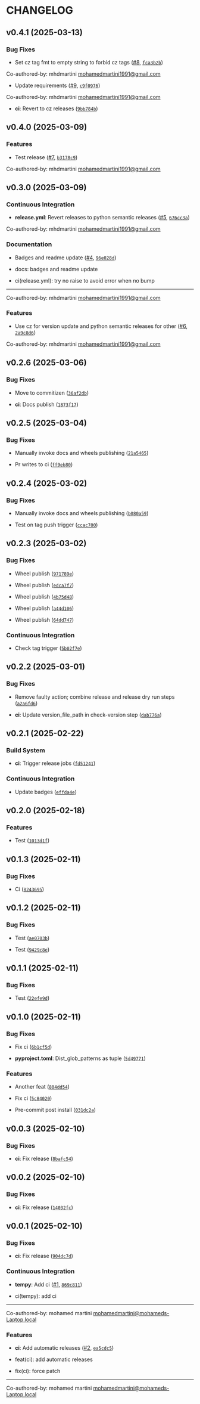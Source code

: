 # CHANGELOG


## v0.4.1 (2025-03-13)

### Bug Fixes

- Set cz tag fmt to empty string to forbid cz tags
  ([#8](https://github.com/MhdMartini/cicd-tempy/pull/8),
  [`fca3b2b`](https://github.com/MhdMartini/cicd-tempy/commit/fca3b2b65fb35f8d85ecc492391df3a5826e9b99))

Co-authored-by: mhdmartini <mohamedmartini1991@gmail.com>

- Update requirements ([#9](https://github.com/MhdMartini/cicd-tempy/pull/9),
  [`c9f0976`](https://github.com/MhdMartini/cicd-tempy/commit/c9f0976f5e5f8d6b6bc91e9153c1694f41637271))

Co-authored-by: mhdmartini <mohamedmartini1991@gmail.com>

- **ci**: Revert to cz releases
  ([`9bb784b`](https://github.com/MhdMartini/cicd-tempy/commit/9bb784b647dff7f6dd86d1c8404a34076ded7358))


## v0.4.0 (2025-03-09)

### Features

- Test release ([#7](https://github.com/MhdMartini/cicd-tempy/pull/7),
  [`b3178c9`](https://github.com/MhdMartini/cicd-tempy/commit/b3178c953e723baaac0ef2f06a3c444d8ab2c363))

Co-authored-by: mhdmartini <mohamedmartini1991@gmail.com>


## v0.3.0 (2025-03-09)

### Continuous Integration

- **release.yml**: Revert releases to python semantic releases
  ([#5](https://github.com/MhdMartini/cicd-tempy/pull/5),
  [`676cc3a`](https://github.com/MhdMartini/cicd-tempy/commit/676cc3ad73a2cc69166918baad375bbebabb643d))

Co-authored-by: mhdmartini <mohamedmartini1991@gmail.com>

### Documentation

- Badges and readme update ([#4](https://github.com/MhdMartini/cicd-tempy/pull/4),
  [`96e028d`](https://github.com/MhdMartini/cicd-tempy/commit/96e028dcc600bd295fff4ff869e3a261b598419f))

* docs: badges and readme update

* ci(release.yml): try no raise to avoid error when no bump

---------

Co-authored-by: mhdmartini <mohamedmartini1991@gmail.com>

### Features

- Use cz for version update and python semantic releases for other
  ([#6](https://github.com/MhdMartini/cicd-tempy/pull/6),
  [`2a9c8d6`](https://github.com/MhdMartini/cicd-tempy/commit/2a9c8d602ab2b8524bf204f1ecceff02ba0eddc8))

Co-authored-by: mhdmartini <mohamedmartini1991@gmail.com>


## v0.2.6 (2025-03-06)

### Bug Fixes

- Move to commitizen
  ([`36af2db`](https://github.com/MhdMartini/cicd-tempy/commit/36af2db38cf4a542adf9498ee65717a2142a5ab7))

- **ci**: Docs publish
  ([`1873f17`](https://github.com/MhdMartini/cicd-tempy/commit/1873f179470fd1d85ca86addec1436e390e0386e))


## v0.2.5 (2025-03-04)

### Bug Fixes

- Manually invoke docs and wheels publishing
  ([`21a5465`](https://github.com/MhdMartini/cicd-tempy/commit/21a546554528ecd62f1a16c8e4bb366558c60b45))

- Pr writes to ci
  ([`ff9eb80`](https://github.com/MhdMartini/cicd-tempy/commit/ff9eb8098002012b182fc1a0cde96eb1287f43b7))


## v0.2.4 (2025-03-02)

### Bug Fixes

- Manually invoke docs and wheels publishing
  ([`b080a59`](https://github.com/MhdMartini/cicd-tempy/commit/b080a59908281da992ae3ab60023447ababc8820))

- Test on tag push trigger
  ([`ccac700`](https://github.com/MhdMartini/cicd-tempy/commit/ccac7004b120af1df2407bdda6daaac955a020bc))


## v0.2.3 (2025-03-02)

### Bug Fixes

- Wheel publish
  ([`971789e`](https://github.com/MhdMartini/cicd-tempy/commit/971789e8350ad2bf2491e489041e128e0e3bce7b))

- Wheel publish
  ([`edca7f7`](https://github.com/MhdMartini/cicd-tempy/commit/edca7f7c446bf1659151175ced4345a5b95cd22f))

- Wheel publish
  ([`4b75d48`](https://github.com/MhdMartini/cicd-tempy/commit/4b75d486b68d798526ca93b1e8409fbac7cf23dc))

- Wheel publish
  ([`a44d106`](https://github.com/MhdMartini/cicd-tempy/commit/a44d106f78b7d991fe9876db72a2ae2fc9b26b8a))

- Wheel publish
  ([`64dd747`](https://github.com/MhdMartini/cicd-tempy/commit/64dd74775335e421d5eb93a1ecb919dbc60c60b7))

### Continuous Integration

- Check tag trigger
  ([`5b02f7e`](https://github.com/MhdMartini/cicd-tempy/commit/5b02f7ecfe346c0c6754fc43851c39b776f0c769))


## v0.2.2 (2025-03-01)

### Bug Fixes

- Remove faulty action; combine release and release dry run steps
  ([`a2a6fd6`](https://github.com/MhdMartini/cicd-tempy/commit/a2a6fd69a361904380ba627e1c6b1e9724c29dbc))

- **ci**: Update version_file_path in check-version step
  ([`dab776a`](https://github.com/MhdMartini/cicd-tempy/commit/dab776a139ba28ff907447da0dd2b968aba0202e))


## v0.2.1 (2025-02-22)

### Build System

- **ci**: Trigger release jobs
  ([`fd51241`](https://github.com/MhdMartini/cicd-tempy/commit/fd512415c7a8324681590bf5dd0c05a0f2771434))

### Continuous Integration

- Update badges
  ([`effda4e`](https://github.com/MhdMartini/cicd-tempy/commit/effda4e69afb1ed27cb887b01900cc1a539a49fa))


## v0.2.0 (2025-02-18)

### Features

- Test
  ([`1013d1f`](https://github.com/MhdMartini/cicd-tempy/commit/1013d1f6d91bf99e348ebda4ca6dee39261c3efb))


## v0.1.3 (2025-02-11)

### Bug Fixes

- Ci
  ([`8243695`](https://github.com/MhdMartini/cicd-tempy/commit/8243695d833f8d2826632fd74d6d339053f54839))


## v0.1.2 (2025-02-11)

### Bug Fixes

- Test
  ([`ae0703b`](https://github.com/MhdMartini/cicd-tempy/commit/ae0703b4ed8d221a544565bc68d9985083472d22))

- Test
  ([`9429c8e`](https://github.com/MhdMartini/cicd-tempy/commit/9429c8eb30ef2f1eb254a07372ec8ee46bdf4365))


## v0.1.1 (2025-02-11)

### Bug Fixes

- Test
  ([`22efe9d`](https://github.com/MhdMartini/cicd-tempy/commit/22efe9da2c299d0a4cd6dd516fa1f3b1808454e2))


## v0.1.0 (2025-02-11)

### Bug Fixes

- Fix ci
  ([`6b1cf5d`](https://github.com/MhdMartini/cicd-tempy/commit/6b1cf5d4338d7d25a7611103428aa637d23acf4e))

- **pyproject.toml**: Dist_glob_patterns as tuple
  ([`5d49771`](https://github.com/MhdMartini/cicd-tempy/commit/5d4977165e8e6317fd7ee0f698855d0b3dcf127a))

### Features

- Another feat
  ([`804dd54`](https://github.com/MhdMartini/cicd-tempy/commit/804dd54d9a3f27ae36749a6ff9f0b610b916d80c))

- Fix ci
  ([`5c84020`](https://github.com/MhdMartini/cicd-tempy/commit/5c84020f6398fff0eaa29f350af48a546c94f519))

- Pre-commit post install
  ([`031dc2a`](https://github.com/MhdMartini/cicd-tempy/commit/031dc2a2a0debf54de0bc9dada5df6da2d63e991))


## v0.0.3 (2025-02-10)

### Bug Fixes

- **ci**: Fix release
  ([`8bafc54`](https://github.com/MhdMartini/cicd-tempy/commit/8bafc54de4f16888bbdb024f5cc385e1a44c59e0))


## v0.0.2 (2025-02-10)

### Bug Fixes

- **ci**: Fix release
  ([`14032fc`](https://github.com/MhdMartini/cicd-tempy/commit/14032fcadbddb3819e08e352a6e1c4b31de6b41c))


## v0.0.1 (2025-02-10)

### Bug Fixes

- **ci**: Fix release
  ([`904dc7d`](https://github.com/MhdMartini/cicd-tempy/commit/904dc7d56022f0814c272ead74242e3f8e211bca))

### Continuous Integration

- **tempy**: Add ci ([#1](https://github.com/MhdMartini/cicd-tempy/pull/1),
  [`869c811`](https://github.com/MhdMartini/cicd-tempy/commit/869c81186fbd665655d919c736357140eedd38c9))

* ci(tempy): add ci

---------

Co-authored-by: mohamed martini <mohamedmartini@mohameds-Laptop.local>

### Features

- **ci**: Add automatic releases ([#2](https://github.com/MhdMartini/cicd-tempy/pull/2),
  [`ea5cdc5`](https://github.com/MhdMartini/cicd-tempy/commit/ea5cdc579d1e27e1915dccc770ad9c55fc715e08))

* feat(ci): add automatic releases

* fix(ci): force patch

---------

Co-authored-by: mohamed martini <mohamedmartini@mohameds-Laptop.local>
